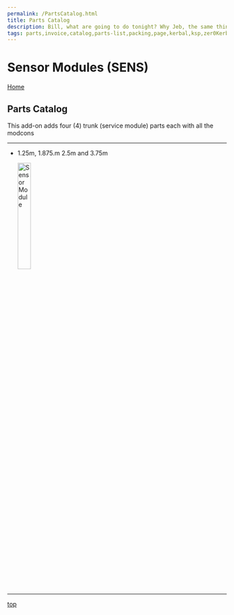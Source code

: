 ```yaml
---
permalink: /PartsCatalog.html
title: Parts Catalog
description: Bill, what are going to do tonight? Why Jeb, the same thing we do every night, Take over the world!
tags: parts,invoice,catalog,parts-list,packing,page,kerbal,ksp,zer0Kerbal,zedK
---
```

<!-- PartsCatalog.md v1.1.4.1
Sensor Modules (SENS)
created: 01 Feb 2022
updated: 01 Oct 2022 -->

<script src="https://kit.fontawesome.com/0ea5493613.js" crossorigin="anonymous"></script>
<i class="fa-solid fa-explosion fa-beat-fade fa-3x" style="--fa-beat-fade-opacity: 0.1; --fa-beat-fade-scale: 1.25;color: #FF7E03" ></i>

# Sensor Modules (SENS)

[Home](./index.md)

## Parts Catalog

This add-on adds four (4) trunk (service module) parts each with all the modcons

---

* 1.25m, 1.875.m 2.5m and 3.75m

  <img src="https://raw.githubusercontent.com/zer0Kerbal/SensorModules/master/docs/thumbs/HB.Sensor.Module.1_icon.png" alt="Sensor Module" width="25%" height="25%" />

---

[top](#parts-catalog)

<!-- this file CC BY-ND 4.0 by zer0Kerbal -->